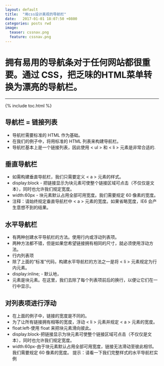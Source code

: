 ```yaml
---
layout: default
title:  "用css设计美观的导航栏"
date:   2017-01-01 18:07:50 +0800
categories: posts rwd
image:
  teaser: cssnav.png
  feature: cssnav.png
---
```

# 拥有易用的导航条对于任何网站都很重要。通过 CSS，把乏味的HTML菜单转换为漂亮的导航栏。
---

{% include toc.html %}

## 导航栏 = 链接列表
* 导航栏需要标准的 HTML 作为基础。
* 在我们的例子中，将用标准的 HTML 列表来构建导航栏。
* 导航栏基本上是一个链接列表，因此使用 < ul > 和 < li > 元素是非常合适的.

## 垂直导航栏
* 如需构建垂直导航栏，我们只需要定义 < a > 元素的样式。
* display:block - 把链接显示为块元素可使整个链接区域可点击（不仅仅是文本），同时也允许我们规定宽度。
* width:60px - 块元素默认占用全部可用宽度。我们需要规定 60 像素的宽度。
* 注释：请始终规定垂直导航栏中 < a > 元素的宽度。如果省略宽度，IE6 会产生意想不到的结果。

## 水平导航栏
* 有两种创建水平导航栏的方法。使用行内或浮动列表项。
* 两种方法都不错，但是如果您希望链接拥有相同的尺寸，就必须使用浮动方法。
* 行内列表项
* 除了上面的“标准”代码，构建水平导航栏的方法之一是将 < li > 元素规定为行内元素。
* display:inline; - 默认地，<li> 元素是块元素。在这里，我们去除了每个列表项前后的换行，以便让它们在一行中显示。
## 对列表项进行浮动
* 在上面的例子中，链接的宽度是不同的。
* 为了让所有链接拥有相等的宽度，浮动 < li > 元素并规定 < a > 元素的宽度。
* float:left-使用 float 来把块元素滑向彼此。
* display:block-把链接显示为块元素可使整个链接区域可点击（不仅仅是文本），同时也允许我们规定宽度。
* width:60px-由于块元素默认占用全部可用宽度，链接无法滑动至彼此相邻。我们需要规定 60 像素的宽度。
提示：请看一下我们完整样式的水平导航栏实例